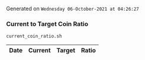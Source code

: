 Generated on `Wednesday 06-October-2021 at 04:26:27`

### Current to Target Coin Ratio
`current_coin_ratio.sh`

Date|Current|Target|Ratio
---|---|---|---
